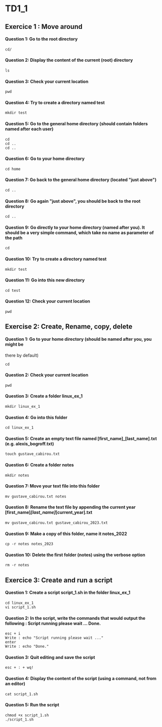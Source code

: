# TD1_1

## Exercice 1 : Move around

#### Question 1: Go to the root directory
``` 
cd/ 
``` 

#### Question 2: Display the content of the current (root) directory
```
ls
```

#### Question 3: Check your current location
```
pwd
```

#### Question 4: Try to create a directory named test
```
mkdir test
```

#### Question 5: Go to the general home directory (should contain folders named after each user)
```
cd 
cd ..
cd ..
```

#### Question 6: Go to your home directory
```
cd home
```

#### Question 7: Go back to the general home directory (located "just above")
```
cd ..
```

#### Question 8: Go again "just above", you should be back to the root directory
```
cd ..
```

#### Question 9: Go directly to your home directory (named after you). It should be a very simple command, which take no name as parameter of the path
```
cd 
```

#### Question 10: Try to create a directory named test
``` 
mkdir test
```

#### Question 11: Go into this new directory
```
cd test 
```

#### Question 12: Check your current location
```
pwd
```

## Exercise 2: Create, Rename, copy, delete

#### Question 1: Go to your home directory (should be named after you, you might be
there by default)
```
cd
```

#### Question 2: Check your current location
```
pwd
```

#### Question 3: Create a folder linux_ex_1
```
mkdir linux_ex_1
```

#### Question 4: Go into this folder
```
cd linux_ex_1
```

#### Question 5: Create an empty text file named [first_name]_[last_name].txt (e.g. alexis_bogroff.txt)
```
touch gustave_cabirou.txt
```

#### Question 6: Create a folder notes
```
mkdir notes
```

#### Question 7: Move your text file into this folder
```
mv gustave_cabirou.txt notes
```

#### Question 8: Rename the text file by appending the current year [first_name]_[last_name]_[current_year].txt
```
mv gustave_cabirou.txt gustave_cabirou_2023.txt
```

#### Question 9: Make a copy of this folder, name it notes_2022
```
cp -r notes notes_2023
```
#### Question 10: Delete the first folder (notes) using the verbose option
```
rm -r notes
```

## Exercice 3: Create and run a script

#### Question 1: Create a script script_1.sh in the folder linux_ex_1
```
cd linux_ex_1
vi script_1.sh
```

#### Question 2: In the script, write the commands that would output the following : Script running please wait ... Done.
```
esc + i 
Write : echo "Script running please wait ..."
enter
Write : echo "Done."
```

#### Question 3: Quit editing and save the script
```
esc + : + wq!
```

#### Question 4: Display the content of the script (using a command, not from an editor)
```
cat script_1.sh
```

#### Question 5: Run the script
```
chmod +x script_1.sh
./script_1.sh
```



